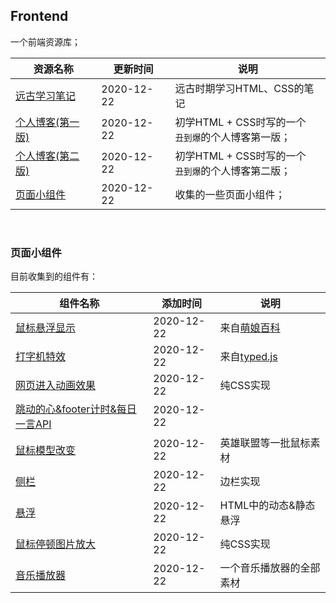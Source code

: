## **Frontend**

一个前端资源库；

| **资源名称**                                                 | **更新时间** | **说明**                                                 |
| ------------------------------------------------------------ | ------------ | -------------------------------------------------------- |
| [远古学习笔记](https://github.com/JasonkayZK/frontend/tree/basic) | 2020-12-22   | 远古时期学习HTML、CSS的笔记                              |
| [个人博客(第一版)](https://github.com/JasonkayZK/frontend/tree/blog-v1) | 2020-12-22   | 初学HTML + CSS时写的一个<br />`丑到爆`的个人博客第一版； |
| [个人博客(第二版)](https://github.com/JasonkayZK/frontend/tree/blog-v2) | 2020-12-22   | 初学HTML + CSS时写的一个<br />`丑到爆`的个人博客第二版； |
| [页面小组件](https://github.com/JasonkayZK/frontend/tree/widget) | 2020-12-22   | 收集的一些页面小组件；                                   |

<br/>

### **页面小组件**

目前收集到的组件有：

| **组件名称**                                                 | **添加时间** | **说明**                                               |
| ------------------------------------------------------------ | ------------ | ------------------------------------------------------ |
| [鼠标悬浮显示](https://github.com/JasonkayZK/frontend/tree/widget/0_%E9%BC%A0%E6%A0%87%E7%A7%BB%E4%B8%8A%E5%8E%BB%E6%98%BE%E7%A4%BA) | 2020-12-22   | 来自[萌娘百科](https://mzh.moegirl.org.cn/zh/Mainpage) |
| [打字机特效](https://github.com/JasonkayZK/frontend/tree/widget/1_%E5%8F%AF%E4%BB%A5%E8%87%AA%E5%8A%A8%E6%89%93%E5%AD%97%E7%9A%84%E6%A0%87%E9%A2%98%E6%A0%8F) | 2020-12-22   | 来自[typed.js](https://github.com/mattboldt/typed.js)  |
| [网页进入动画效果](https://github.com/JasonkayZK/frontend/tree/widget/2_%E5%88%9A%E5%88%9A%E6%89%93%E5%BC%80%E7%BD%91%E9%A1%B5%E6%97%B6%E7%9A%84%E5%8A%A8%E7%94%BB%E6%95%88%E6%9E%9C) | 2020-12-22   | 纯CSS实现                                              |
| [跳动的心&footer计时&每日一言API](https://github.com/JasonkayZK/frontend/tree/widget/3_%E8%B7%B3%E5%8A%A8%E7%9A%84%E5%BF%83_footer%E8%AE%A1%E6%97%B6_%E6%AF%8F%E6%97%A5%E4%B8%80%E8%A8%80API%E8%B0%83%E7%94%A8) | 2020-12-22   |                                                        |
| [鼠标模型改变](https://github.com/JasonkayZK/frontend/tree/widget/4_%E9%BC%A0%E6%A0%87%E6%A8%A1%E5%9E%8B%E6%94%B9%E5%8F%98) | 2020-12-22   | 英雄联盟等一批鼠标素材                                 |
| [侧栏](https://github.com/JasonkayZK/frontend/tree/widget/5_%E4%BE%A7%E6%A0%8F) | 2020-12-22   | 边栏实现                                               |
| [悬浮](https://github.com/JasonkayZK/frontend/tree/widget/6_%E6%82%AC%E6%B5%AE) | 2020-12-22   | HTML中的动态&静态悬浮                                  |
| [鼠标停顿图片放大](https://github.com/JasonkayZK/frontend/tree/widget/7_%E9%BC%A0%E6%A0%87%E5%81%9C%E9%A1%BFhover%E5%9B%BE%E7%89%87%E6%94%BE%E5%A4%A7) | 2020-12-22   | 纯CSS实现                                              |
| [音乐播放器](https://github.com/JasonkayZK/frontend/tree/widget/8_music) | 2020-12-22   | 一个音乐播放器的全部素材                               |



